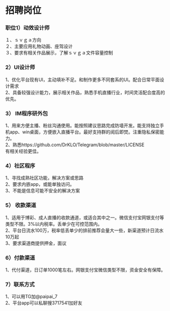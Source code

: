 # 招聘岗位
### 职位1）动效设计师<br>
１、ｓｖｇａ方向<br>
２、主要应用礼物动画、座驾设计<br>
３、要求有相关作品展示，了解ｓｖｇａ文件容量控制<br>
### 2）UI设计师<br>
1、优化平台现有UI，主动填补不足。和制作更多不同套系的UI。配合日常平面设计需求<br>
2、具备较强设计能力，展示相关作品，熟悉手机直播行业，时间灵活配合度高的优先。<br>
### 3）  IM程序研外包
1、用来方便主播、粉丝沟通使用。能按照建议思路完成防墙开发。能支持独立手机app、win桌面，方便嵌入直播平台。最好支持群的阅后即焚。注重隐私保密能力。<br>
2、熟悉https://github.com/DrKLO/Telegram/blob/master/LICENSE<br>
有相关经验更佳。<br>
### 4）社区程序
1、寻找成熟社区功能，解决方案或思路<br>
2、要求内嵌app，或能单独访问。<br>
3、不能是信息可能不安全的解决方案 <br>  
### 5） 收款渠道
1、适用于博彩、成人直播的收款通道，或适合其中之一。微信支付宝网银支付等类型不限。3%以内税率。丢单少在可控范围内。<br>
2、平台日流水100万，税率低丢单少的排前推荐会量大一些，新渠道预计日流水10万起<br>
3、要求渠道商提供押金，面议<br>
### 6）付款渠道
1、代付渠道，日订单1000笔左右。网银支付宝微信类型不限，资金安全有保障。<br>
### 7）联系方式
1、可以用TG加@paipai_7<br>
2、平台app可以私聊搜3717541加好友

